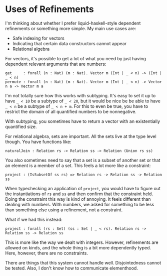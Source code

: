 # Uses of Refinements

I'm thinking about whether I prefer liquid-haskell-style dependent refinements
or something more simple. My main use cases are:

* Safe indexing for vectors
* Indicating that certain data constructors cannot appear
* Relational algebra

For vectors, it's possible to get a lot of what you need by just having
dependent relevant arguments that are numbers:

    get     : forall (n : Nat) (m : Nat). Vector m (Int | _ < n) -> (Int | _ < n)
    permute : forall (n : Nat) (m : Nat). Vector m (Int | _ < n) -> Vector n a -> Vector m a

I'm not totally sure how this works with subtyping. It's easy to set it
up to have `_ < 10` be a subtype of `_ < 20`, but it would be nice be
be able to have `_ < n` be a subtype of `_ < n + m`. For this to even
be true, you have to restrict the domain of all quantified numbers to
be nonnegative.

With subtyping, you sometimes have to return a vector with an existentially
quantified size.

For relational algebra, sets are important. All the sets live at the type
level though. You have functions like:

    naturalJoin : Relation rs -> Relation ss -> Relation (Union rs ss)

You also sometimes need to say that a set is a subset of another set or
that an element is a member of a set. This feels a lot more like a constraint:

    project : (IsSubsetOf ss rs) => Relation rs -> Relation ss -> Relation ss

When typechecking an application of `project`, you would have to figure out
the instantiations of `rs` and `ss` and then confirm that the constraint
held. Doing the constraint this way is kind of annoying. It feels different
than dealing with numbers. With numbers, we asked for something to be less
than something else using a refinement, not a constraint.

What if we had this instead:

    project : forall (rs : Set) (ss : Set | _ < rs). Relation rs -> Relation ss -> Relation ss

This is more like the way we dealt with integers. However, refinements are
allowed on kinds, and the whole thing is a bit more dependently typed. Here,
however, there are no constraints.

There are things that this system cannot handle well. Disjointedness cannot be
tested. Also, I don't know how to communicate elementhood.
